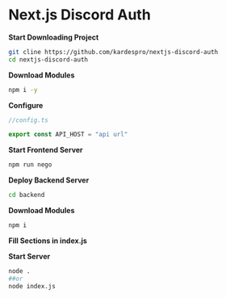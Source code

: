 # Next.js Discord Auth

**Start Downloading Project**

```bash
git cline https://github.com/kardespro/nextjs-discord-auth
cd nextjs-discord-auth
```

**Download Modules**

```bash
npm i -y
```

**Configure**

```js
//config.ts 

export const API_HOST = "api url"

```

**Start Frontend Server**

```bash
npm run nego
```

**Deploy Backend Server**

```bash
cd backend
```

**Download Modules**

```bash
npm i 
```

**Fill Sections in index.js**

**Start Server**

```bash
node . 
##or
node index.js
```
